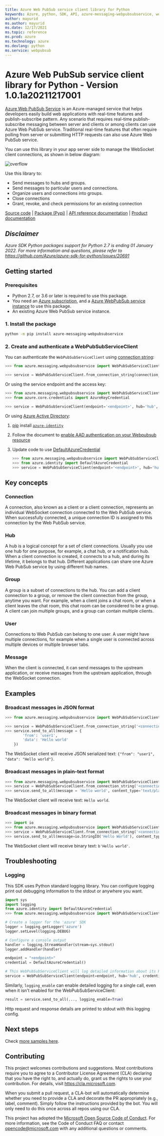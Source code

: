 ```yaml
---
title: Azure Web PubSub service client library for Python
keywords: Azure, python, SDK, API, azure-messaging-webpubsubservice, webpubsub
author: mayurid
ms.author: mayurid
ms.date: 12/17/2021
ms.topic: reference
ms.prod: azure
ms.technology: azure
ms.devlang: python
ms.service: webpubsub
---
```

# Azure Web PubSub service client library for Python - Version 1.0.1a20211217001 


[Azure Web PubSub Service](https://aka.ms/awps/doc) is an Azure-managed service that helps developers easily build web applications with real-time features and publish-subscribe pattern. Any scenario that requires real-time publish-subscribe messaging between server and clients or among clients can use Azure Web PubSub service. Traditional real-time features that often require polling from server or submitting HTTP requests can also use Azure Web PubSub service.

You can use this library in your app server side to manage the WebSocket client connections, as shown in below diagram:

![overflow](https://user-images.githubusercontent.com/668244/140014067-25a00959-04dc-47e8-ac25-6957bd0a71ce.png)

Use this library to:
- Send messages to hubs and groups.
- Send messages to particular users and connections.
- Organize users and connections into groups.
- Close connections
- Grant, revoke, and check permissions for an existing connection

[Source code](https://github.com/Azure/azure-sdk-for-python/blob/main/sdk/webpubsub/azure-messaging-webpubsubservice) | [Package (Pypi)][package] | [API reference documentation](https://aka.ms/awps/sdk/python) | [Product documentation][webpubsubservice_docs]

## _Disclaimer_

_Azure SDK Python packages support for Python 2.7 is ending 01 January 2022. For more information and questions, please refer to https://github.com/Azure/azure-sdk-for-python/issues/20691_

## Getting started

### Prerequisites

- Python 2.7, or 3.6 or later is required to use this package.
- You need an [Azure subscription][azure_sub], and a [Azure WebPubSub service instance][webpubsubservice_docs] to use this package.
- An existing Azure Web PubSub service instance.

### 1. Install the package

```bash
python -m pip install azure-messaging-webpubsubservice
```

### 2. Create and authenticate a WebPubSubServiceClient

You can authenticate the `WebPubSubServiceClient` using [connection string][connection_string]:

```python
>>> from azure.messaging.webpubsubservice import WebPubSubServiceClient

>>> service = WebPubSubServiceClient.from_connection_string(connection_string='<connection_string>', hub='hub')
```

Or using the service endpoint and the access key:

```python
>>> from azure.messaging.webpubsubservice import WebPubSubServiceClient
>>> from azure.core.credentials import AzureKeyCredential

>>> service = WebPubSubServiceClient(endpoint='<endpoint>', hub='hub', credential=AzureKeyCredential("<access_key>"))
```

Or using [Azure Active Directory][aad_doc]:
1. [pip][pip] install [`azure-identity`][azure_identity_pip]
2. Follow the document to [enable AAD authentication on your Webpubsub resource][aad_doc]
3. Update code to use [DefaultAzureCredential][default_azure_credential]

    ```python
    >>> from azure.messaging.webpubsubservice import WebPubSubServiceClient
    >>> from azure.identity import DefaultAzureCredential
    >>> service = WebPubSubServiceClient(endpoint='<endpoint>', hub='hub', credential=DefaultAzureCredential())
    ```

## Key concepts

### Connection

A connection, also known as a client or a client connection, represents an individual WebSocket connection connected to the Web PubSub service. When successfully connected, a unique connection ID is assigned to this connection by the Web PubSub service.

### Hub

A hub is a logical concept for a set of client connections. Usually you use one hub for one purpose, for example, a chat hub, or a notification hub. When a client connection is created, it connects to a hub, and during its lifetime, it belongs to that hub. Different applications can share one Azure Web PubSub service by using different hub names.

### Group

A group is a subset of connections to the hub. You can add a client connection to a group, or remove the client connection from the group, anytime you want. For example, when a client joins a chat room, or when a client leaves the chat room, this chat room can be considered to be a group. A client can join multiple groups, and a group can contain multiple clients.

### User

Connections to Web PubSub can belong to one user. A user might have multiple connections, for example when a single user is connected across multiple devices or multiple browser tabs.

### Message

When the client is connected, it can send messages to the upstream application, or receive messages from the upstream application, through the WebSocket connection.

## Examples

### Broadcast messages in JSON format

```python
>>> from azure.messaging.webpubsubservice import WebPubSubServiceClient

>>> service = WebPubSubServiceClient.from_connection_string('<connection_string>', hub='hub1')
>>> service.send_to_all(message = {
        'from': 'user1',
        'data': 'Hello world'
    })
```

The WebSocket client will receive JSON serialized text: `{"from": "user1", "data": "Hello world"}`.

### Broadcast messages in plain-text format

```python
>>> from azure.messaging.webpubsubservice import WebPubSubServiceClient
>>> service = WebPubSubServiceClient.from_connection_string('<connection_string>', hub='hub1')
>>> service.send_to_all(message = 'Hello world', content_type='text/plain')
```

The WebSocket client will receive text: `Hello world`.

### Broadcast messages in binary format

```python
>>> import io
>>> from azure.messaging.webpubsubservice import WebPubSubServiceClient
>>> service = WebPubSubServiceClient.from_connection_string('<connection_string>', hub='hub')
>>> service.send_to_all(message=io.StringIO('Hello World'), content_type='application/octet-stream')
```
The WebSocket client will receive binary text: `b'Hello world'`.

## Troubleshooting

### Logging

This SDK uses Python standard logging library.
You can configure logging print out debugging information to the stdout or anywhere you want.

```python
import sys
import logging
from azure.identity import DefaultAzureCredential
>>> from azure.messaging.webpubsubservice import WebPubSubServiceClient

# Create a logger for the 'azure' SDK
logger = logging.getLogger('azure')
logger.setLevel(logging.DEBUG)

# Configure a console output
handler = logging.StreamHandler(stream=sys.stdout)
logger.addHandler(handler)

endpoint = "<endpoint>"
credential = DefaultAzureCredential()

# This WebPubSubServiceClient will log detailed information about its HTTP sessions, at DEBUG level
service = WebPubSubServiceClient(endpoint=endpoint, hub='hub', credential=credential, logging_enable=True)
```

Similarly, `logging_enable` can enable detailed logging for a single call,
even when it isn't enabled for the WebPubSubServiceClient:

```python
result = service.send_to_all(..., logging_enable=True)
```

Http request and response details are printed to stdout with this logging config.

## Next steps

Check [more samples here][samples].

## Contributing

This project welcomes contributions and suggestions. Most contributions require
you to agree to a Contributor License Agreement (CLA) declaring that you have
the right to, and actually do, grant us the rights to use your contribution.
For details, visit https://cla.microsoft.com.

When you submit a pull request, a CLA-bot will automatically determine whether
you need to provide a CLA and decorate the PR appropriately (e.g., label,
comment). Simply follow the instructions provided by the bot. You will only
need to do this once across all repos using our CLA.

This project has adopted the
[Microsoft Open Source Code of Conduct][code_of_conduct]. For more information,
see the Code of Conduct FAQ or contact opencode@microsoft.com with any
additional questions or comments.

<!-- LINKS -->
[webpubsubservice_docs]: https://aka.ms/awps/doc
[azure_cli]: https://docs.microsoft.com/cli/azure
[azure_sub]: https://azure.microsoft.com/free/
[package]: https://pypi.org/project/azure-messaging-webpubsubservice/
[default_cred_ref]: https://aka.ms/azsdk-python-identity-default-cred-ref
[cla]: https://cla.microsoft.com
[code_of_conduct]: https://opensource.microsoft.com/codeofconduct/
[coc_faq]: https://opensource.microsoft.com/codeofconduct/faq/
[coc_contact]: mailto:opencode@microsoft.com
[authenticate_with_token]: https://docs.microsoft.com/azure/cognitive-services/authentication?tabs=powershell#authenticate-with-an-authentication-token
[azure_identity_credentials]: https://github.com/Azure/azure-sdk-for-python/tree/main/sdk/identity/azure-identity#credentials
[azure_identity_pip]: https://pypi.org/project/azure-identity/
[default_azure_credential]: https://github.com/Azure/azure-sdk-for-python/tree/main/sdk/identity/azure-identity#defaultazurecredential
[pip]: https://pypi.org/project/pip/
[enable_aad]: https://docs.microsoft.com/azure/azure-web-pubsub/howto-develop-create-instance
[api_key]: https://docs.microsoft.com/azure/azure-web-pubsub/howto-websocket-connect?tabs=browser#authorization
[connection_string]: https://docs.microsoft.com/azure/azure-web-pubsub/howto-websocket-connect?tabs=browser#authorization
[azure_portal]: https://docs.microsoft.com/azure/azure-web-pubsub/howto-develop-create-instance
[azure-key-credential]: https://aka.ms/azsdk-python-core-azurekeycredential
[aad_doc]: https://aka.ms/awps/aad
[samples]: https://github.com/Azure/azure-sdk-for-python/tree/main/sdk/webpubsub/azure-messaging-webpubsubservice/samples

